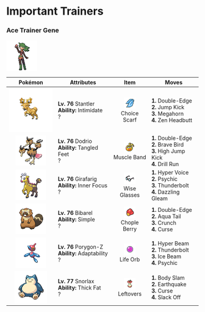 # Important Trainers

### Ace Trainer Gene

![Ace Trainer Gene](../../assets/trainers/ace_trainer.png "Ace Trainer Gene")

| Pokémon | Attributes | Item | Moves |
|:-------:|------------|:----:|-------|
| ![Stantler](../../assets/sprites/stantler/front.gif "Stantler") | **Lv. 76** Stantler<br>**Ability:** <span class="tooltip" title="Lowers the foe’s Attack stat.">Intimidate</span><br>? | ![Choice Scarf](../../assets/items/choice_scarf.png "Choice Scarf")<br><span class="tooltip" title="An item to be held by a Pokémon. This scarf boosts Speed, but allows the use of only one kind of move.">Choice Scarf</span> | **1.** Double-Edge<br>**2.** Jump Kick<br>**3.** Megahorn<br>**4.** Zen Headbutt |
| ![Dodrio](../../assets/sprites/dodrio/front.gif "Dodrio") | **Lv. 76** Dodrio<br>**Ability:** <span class="tooltip" title="Raises evasion if the Pokémon is confused.">Tangled Feet</span><br>? | ![Muscle Band](../../assets/items/muscle_band.png "Muscle Band")<br><span class="tooltip" title="An item to be held by a Pokémon. It is a headband that slightly boosts the power of physical moves.">Muscle Band</span> | **1.** Double-Edge<br>**2.** Brave Bird<br>**3.** High Jump Kick<br>**4.** Drill Run |
| ![Girafarig](../../assets/sprites/girafarig/front.gif "Girafarig") | **Lv. 76** Girafarig<br>**Ability:** <span class="tooltip" title="The Pokémon is protected from flinching.">Inner Focus</span><br>? | ![Wise Glasses](../../assets/items/wise_glasses.png "Wise Glasses")<br><span class="tooltip" title="An item to be held by a Pokémon. It is a thick pair of glasses that slightly boosts the power of special moves.">Wise Glasses</span> | **1.** Hyper Voice<br>**2.** Psychic<br>**3.** Thunderbolt<br>**4.** Dazzling Gleam |
| ![Bibarel](../../assets/sprites/bibarel/front.gif "Bibarel") | **Lv. 76** Bibarel<br>**Ability:** <span class="tooltip" title="The Pokémon is prone to wild stat changes.">Simple</span><br>? | ![Chople Berry](../../assets/items/chople_berry.png "Chople Berry")<br><span class="tooltip" title="A Poffin ingredient. If held by a Pokémon, it weakens a foe’s supereffective Fighting-type attack.">Chople Berry</span> | **1.** Double-Edge<br>**2.** Aqua Tail<br>**3.** Crunch<br>**4.** Curse |
| ![Porygon-Z](../../assets/sprites/porygon-z/front.gif "Porygon-Z") | **Lv. 76** Porygon-Z<br>**Ability:** <span class="tooltip" title="Powers up moves of the same type.">Adaptability</span><br>? | ![Life Orb](../../assets/items/life_orb.png "Life Orb")<br><span class="tooltip" title="An item to be held by a Pokémon. It boosts the power of moves, but at the cost of some HP on each hit.">Life Orb</span> | **1.** Hyper Beam<br>**2.** Thunderbolt<br>**3.** Ice Beam<br>**4.** Psychic |
| ![Snorlax](../../assets/sprites/snorlax/front.gif "Snorlax") | **Lv. 77** Snorlax<br>**Ability:** <span class="tooltip" title="Raises resistance to Fire-​ and Ice-type moves.">Thick Fat</span><br>? | ![Leftovers](../../assets/items/leftovers.png "Leftovers")<br><span class="tooltip" title="An item to be held by a Pokémon. The holder’s HP is gradually restored during battle.">Leftovers</span> | **1.** Body Slam<br>**2.** Earthquake<br>**3.** Curse<br>**4.** Slack Off |


